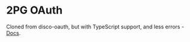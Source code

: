 # 2PG OAuth
Cloned from disco-oauth, but with TypeScript support, and less errors - [Docs](https://theADAMJR.github.io/2PG/OAuth).
